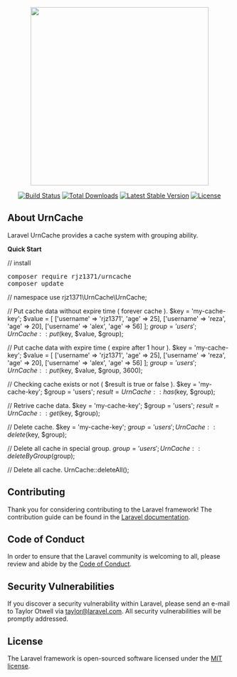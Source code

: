 <p align="center"><img src="https://res.cloudinary.com/dtfbvvkyp/image/upload/v1566331377/laravel-logolockup-cmyk-red.svg" width="400"></p>

<p align="center">
<a href="https://travis-ci.org/laravel/framework"><img src="https://travis-ci.org/laravel/framework.svg" alt="Build Status"></a>
<a href="https://packagist.org/packages/laravel/framework"><img src="https://poser.pugx.org/laravel/framework/d/total.svg" alt="Total Downloads"></a>
<a href="https://packagist.org/packages/laravel/framework"><img src="https://poser.pugx.org/laravel/framework/v/stable.svg" alt="Latest Stable Version"></a>
<a href="https://packagist.org/packages/laravel/framework"><img src="https://poser.pugx.org/laravel/framework/license.svg" alt="License"></a>
</p>

## About UrnCache

Laravel UrnCache provides a cache system with grouping ability.

**Quick Start**

// install
<pre>
composer require rjz1371/urncache
composer update
</pre>

// namespace
use rjz1371\UrnCache\UrnCache;

// Put cache data without expire time ( forever cache ).
$key = 'my-cache-key';
$value = [
    ['username' => 'rjz1371', 'age' => 25],
    ['username' => 'reza', 'age' => 20],
    ['username' => 'alex', 'age' => 56]
];
$group = 'users';
UrnCache::put($key, $value, $group);

// Put cache data with expire time ( expire after 1 hour ).
$key = 'my-cache-key';
$value = [
    ['username' => 'rjz1371', 'age' => 25],
    ['username' => 'reza', 'age' => 20],
    ['username' => 'alex', 'age' => 56]
];
$group = 'users';
UrnCache::put($key, $value, $group, 3600);

// Checking cache exists or not ( $result is true or false ).
$key = 'my-cache-key';
$group = 'users';
$result = UrnCache::has($key, $group);

// Retrive cache data.
$key = 'my-cache-key';
$group = 'users';
$result = UrnCache::get($key, $group);

// Delete cache.
$key = 'my-cache-key';
$group = 'users';
UrnCache::delete($key, $group);

// Delete all cache in special group.
$group = 'users';
UrnCache::deleteByGroup($group);

// Delete all cache.
UrnCache::deleteAll();

## Contributing

Thank you for considering contributing to the Laravel framework! The contribution guide can be found in the [Laravel documentation](https://laravel.com/docs/contributions).

## Code of Conduct

In order to ensure that the Laravel community is welcoming to all, please review and abide by the [Code of Conduct](https://laravel.com/docs/contributions#code-of-conduct).

## Security Vulnerabilities

If you discover a security vulnerability within Laravel, please send an e-mail to Taylor Otwell via [taylor@laravel.com](mailto:taylor@laravel.com). All security vulnerabilities will be promptly addressed.

## License

The Laravel framework is open-sourced software licensed under the [MIT license](https://opensource.org/licenses/MIT).
